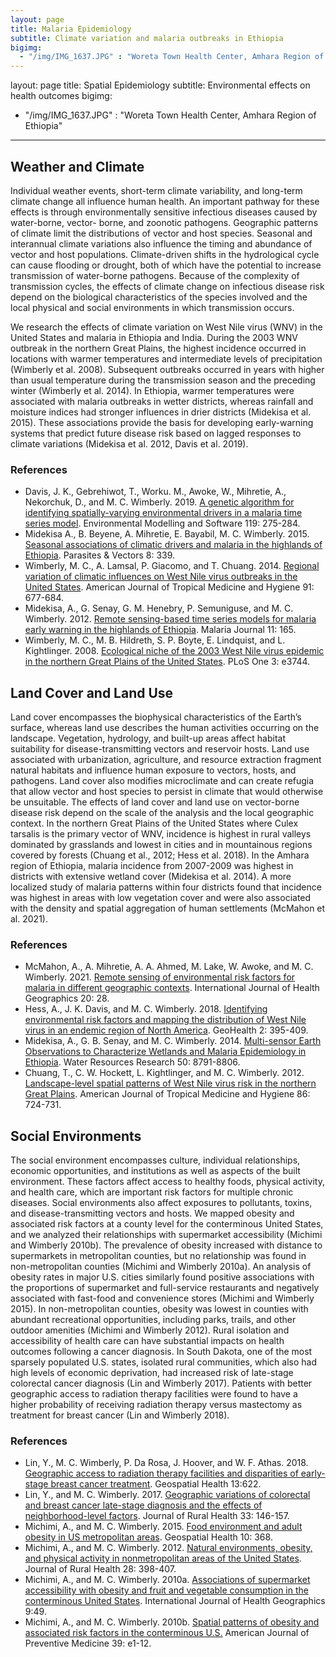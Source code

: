 ```yaml
---
layout: page
title: Malaria Epidemiology
subtitle: Climate variation and malaria outbreaks in Ethiopia
bigimg: 
  - "/img/IMG_1637.JPG" : "Woreta Town Health Center, Amhara Region of Ethiopia"
---
```

layout: page
title: Spatial Epidemiology
subtitle: Environmental effects on health outcomes
bigimg: 
  - "/img/IMG_1637.JPG" : "Woreta Town Health Center, Amhara Region of Ethiopia"
---

## Weather and Climate
Individual weather events, short-term climate variability, and long-term climate change all influence human health. An important pathway for these effects is through environmentally sensitive infectious diseases caused by water-borne, vector- borne, and zoonotic pathogens. Geographic patterns of climate limit the distributions of vector and host species. Seasonal and interannual climate variations also influence the timing and abundance of vector and host populations. Climate-driven shifts in the hydrological cycle can cause flooding or drought, both of which have the potential to increase transmission of water-borne pathogens. Because of the complexity of transmission cycles, the effects of climate change on infectious disease risk depend on the biological characteristics of the species involved and the local physical and social environments in which transmission occurs.

We research the effects of climate variation on West Nile virus (WNV) in the United States and malaria in Ethiopia and India. During the 2003 WNV outbreak in the northern Great Plains, the highest incidence occurred in locations with warmer temperatures and intermediate levels of precipitation (Wimberly et al. 2008). Subsequent outbreaks occurred in years with higher than usual temperature during the transmission season and the preceding winter (Wimberly et al. 2014). In Ethiopia, warmer temperatures were associated with malaria outbreaks in wetter districts, whereas rainfall and moisture indices had stronger influences in drier districts (Midekisa et al. 2015). These associations provide the basis for developing early-warning systems that predict future disease risk based on lagged responses to climate variations (Midekisa et al. 2012, Davis et al. 2019).

### References
* Davis, J. K., Gebrehiwot, T., Worku. M., Awoke, W., Mihretie, A., Nekorchuk, D., and M. C. Wimberly. 2019. [A genetic algorithm for identifying spatially-varying environmental drivers in a malaria time series model](https://www.sciencedirect.com/science/article/pii/S136481521930129X). Environmental Modelling and Software 119: 275-284.
* Midekisa A., B. Beyene, A. Mihretie, E. Bayabil, M. C. Wimberly. 2015. [Seasonal associations of climatic drivers and malaria in the highlands of Ethiopia](https://parasitesandvectors.biomedcentral.com/articles/10.1186/s13071-015-0954-7). Parasites & Vectors 8: 339. 
* Wimberly, M. C., A. Lamsal, P. Giacomo, and T. Chuang. 2014. [Regional variation of climatic influences on West Nile virus outbreaks in the United States](http://www.ajtmh.org/content/journals/10.4269/ajtmh.14-0239). American Journal of Tropical Medicine and Hygiene 91: 677-684.
* Midekisa, A., G. Senay, G. M. Henebry, P. Semuniguse, and M. C. Wimberly. 2012. [Remote sensing-based time series models for malaria early warning in the highlands of Ethiopia](https://malariajournal.biomedcentral.com/articles/10.1186/1475-2875-11-165). Malaria Journal 11: 165.
* Wimberly, M. C., M. B. Hildreth, S. P. Boyte, E. Lindquist, and L. Kightlinger. 2008. [Ecological niche of the 2003 West Nile virus epidemic in the northern Great Plains of the United States](https://journals.plos.org/plosone/article?id=10.1371/journal.pone.0003744). PLoS One 3: e3744.

## Land Cover and Land Use
Land cover encompasses the biophysical characteristics of the Earth’s surface, whereas land use describes the human activities occurring on the landscape. Vegetation, hydrology, and built-up areas affect habitat suitability for disease-transmitting vectors and reservoir hosts. Land use associated with urbanization, agriculture, and resource extraction fragment natural habitats and influence human exposure to vectors, hosts, and pathogens. Land cover also modifies microclimate and can create refugia that allow vector and host species to persist in climate that would otherwise be unsuitable. 
The effects of land cover and land use on vector-borne disease risk depend on the scale of the analysis and the local geographic context. In the northern Great Plains of the United States where Culex tarsalis is the primary vector of WNV, incidence is highest in rural valleys dominated by grasslands and lowest in cities and in mountainous regions covered by forests (Chuang et al., 2012; Hess et al. 2018). In the Amhara region of Ethiopia, malaria incidence from 2007-2009 was highest in districts with extensive wetland cover (Midekisa et al. 2014).  A more localized study of malaria patterns within four districts found that incidence was highest in areas with low vegetation cover and were also associated with the density and spatial aggregation of human settlements (McMahon et al. 2021).

### References 
* McMahon, A., A. Mihretie, A. A. Ahmed, M. Lake, W. Awoke, and M. C. Wimberly. 2021. [Remote sensing of environmental risk factors for malaria in different geographic contexts](https://ij-healthgeographics.biomedcentral.com/articles/10.1186/s12942-021-00282-0). International Journal of Health Geographics 20: 28.
* Hess, A., J. K. Davis, and M. C. Wimberly. 2018. [Identifying environmental risk factors and mapping the distribution of West Nile virus in an endemic region of North America](https://doi.org/10.1029/2018GH000161). GeoHealth 2: 395-409.
* Midekisa, A., G. B. Senay, and M. C. Wimberly. 2014. [Multi-sensor Earth Observations to Characterize Wetlands and Malaria Epidemiology in Ethiopia](https://agupubs.onlinelibrary.wiley.com/doi/full/10.1002/2014WR015634). Water Resources Research 50: 8791-8806.
* Chuang, T., C. W. Hockett, L. Kightlinger, and M. C. Wimberly. 2012. [Landscape-level spatial patterns of West Nile virus risk in the northern Great Plains](http://www.ajtmh.org/content/journals/10.4269/ajtmh.2012.11-0515). American Journal of Tropical Medicine and Hygiene 86: 724-731.

## Social Environments
The social environment encompasses culture, individual relationships, economic opportunities, and institutions as well as aspects of the built environment. These factors affect access to healthy foods, physical activity, and health care, which are important risk factors for multiple chronic diseases. Social environments also affect exposures to pollutants, toxins, and disease-transmitting vectors and hosts.
We mapped obesity and associated risk factors at a county level for the conterminous United States, and we analyzed their relationships with supermarket accessibility (Michimi and Wimberly 2010b). The prevalence of obesity increased with distance to supermarkets in metropolitan counties, but no relationship was found in non-metropolitan counties (Michimi and Wimberly 2010a). An analysis of obesity rates in major U.S. cities similarly found positive associations with the proportions of supermarket and full-service restaurants and negatively associated with fast-food and convenience stores (Michimi and Wimberly 2015). In non-metropolitan counties, obesity was lowest in counties with abundant recreational opportunities, including parks, trails, and other outdoor amenities (Michimi and Wimberly 2012).
Rural isolation and accessibility of health care can have substantial impacts on health outcomes following a cancer diagnosis. In South Dakota, one of the most sparsely populated U.S. states, isolated rural communities, which also had high levels of economic deprivation, had increased risk of late-stage colorectal cancer diagnosis (Lin and Wimberly 2017). Patients with better geographic access to radiation therapy facilities were found to have a higher probability of receiving radiation therapy versus mastectomy as treatment for breast cancer (Lin and Wimberly 2018). 

### References
* Lin, Y., M. C. Wimberly, P. Da Rosa, J. Hoover, and W. F. Athas. 2018. [Geographic access to radiation therapy facilities and disparities of early-stage breast cancer treatment](https://geospatialhealth.net/index.php/gh/article/view/622). Geospatial Health 13:622.
* Lin, Y., and M. C. Wimberly. 2017. [Geographic variations of colorectal and breast cancer late-stage diagnosis and the effects of neighborhood-level factors](https://onlinelibrary.wiley.com/doi/full/10.1111/jrh.12179). Journal of Rural Health 33: 146-157. 
* Michimi, A., and M. C. Wimberly. 2015. [Food environment and adult obesity in US metropolitan areas](https://www.geospatialhealth.net/index.php/gh/article/view/368). Geospatial Health 10: 368.
* Michimi, A., and M. C. Wimberly. 2012. [Natural environments, obesity, and physical activity in nonmetropolitan areas of the United States](https://onlinelibrary.wiley.com/doi/full/10.1111/j.1748-0361.2012.00413.x). Journal of Rural Health 28: 398-407.
* Michimi, A., and M. C. Wimberly. 2010a. [Associations of supermarket accessibility with obesity and fruit and vegetable consumption in the conterminous United States](https://ij-healthgeographics.biomedcentral.com/articles/10.1186/1476-072X-9-49). International Journal of Health Geographics 9:49.
* Michimi, A., and M. C. Wimberly. 2010b. [Spatial patterns of obesity and associated risk factors in the conterminous U.S.](https://www.ajpmonline.org/article/S0749-3797(10)00320-X/abstract) American Journal of Preventive Medicine 39: e1-12.
